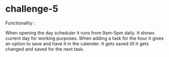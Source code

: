 # challenge-5

Functionality :

When opening the day scheduler it runs from 9am-5pm daily.
It shows current day for working purposes.
When adding a task for the hour it gives an option to save and have it in the calender.
It gets saved till it gets changed and saved for the next task.
